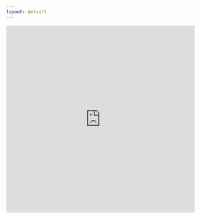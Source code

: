 ```yaml
---
layout: default
---
```


<iframe frameborder="0" width="100%" height="500px" src="https://replit.com/@frenchfrog42/vanity-address?embed=true"></iframe>
